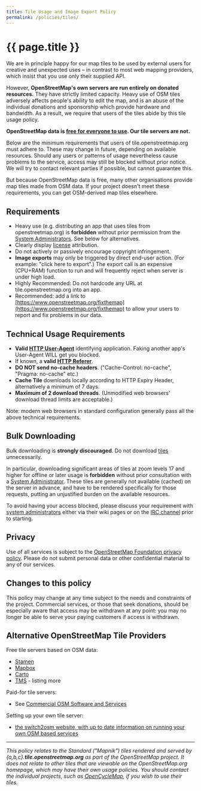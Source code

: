 ```yaml
---
title: Tile Usage and Image Export Policy
permalink: /policies/tiles/
---
```


# {{ page.title }}

We are in principle happy for our map tiles to be used by external users for creative and unexpected uses – in contrast to most web mapping providers, which insist that you use only their supplied API.

However, **OpenStreetMap's own servers are run entirely on donated resources.** They have strictly limited capacity. Heavy use of OSM tiles adversely affects people's ability to edit the map, and is an abuse of the individual donations and sponsorship which provide hardware and bandwidth. As a result, we require that users of the tiles abide by this tile usage policy.

**OpenStreetMap data is [free for everyone to use](https://wiki.openstreetmap.org/wiki/OpenStreetMap_License). Our tile servers are not.**

Below are the minimum requirements that users of tile.openstreetmap.org must adhere to. These may change in future, depending on available resources. Should any users or patterns of usage nevertheless cause problems to the service, access may still be blocked without prior notice. We will try to contact relevant parties if possible, but cannot guarantee this.

But because OpenStreetMap data is free, many other organisations provide map tiles made from OSM data. If your project doesn't meet these requirements, you can get OSM-derived map tiles elsewhere.

## Requirements

* Heavy use (e.g. distributing an app that uses tiles from openstreetmap.org) is **forbidden** without prior permission from the [System Administrators](https://wiki.openstreetmap.org/wiki/System_Administrators). See below for alternatives.
* Clearly display [license](https://wiki.openstreetmap.org/wiki/License) attribution.
* Do not actively or passively encourage copyright infringement.
* **Image exports** may only be triggered by direct end-user action. (For example: "click here to export".) The export call is an expensive (CPU+RAM) function to run and will frequently reject when server is under high load.
* Highly Recommended: Do not hardcode any URL at tile.openstreetmap.org into an app.
* Recommended: add a link to [https://www.openstreetmap.org/fixthemap](https://www.openstreetmap.org/fixthemap) to allow your users to report and fix problems in our data.

## Technical Usage Requirements

* **Valid [HTTP User-Agent](http://en.wikipedia.org/wiki/en:User_agent)** identifying application. Faking another app's User-Agent WILL get you blocked.
* If known, a **valid [HTTP Referer](http://en.wikipedia.org/wiki/en:HTTP_Referer)**.
* **DO NOT send no-cache headers**. ("Cache-Control: no-cache", "Pragma: no-cache" etc.)
* **Cache Tile** downloads locally according to HTTP Expiry Header, alternatively a minimum of 7 days.
* **Maximum of 2 download threads**. (Unmodified web browsers' download thread limits are acceptable.)

Note: modern web browsers in standard configuration generally pass all the above technical requirements.

## Bulk Downloading

Bulk downloading is **strongly discouraged**. Do not download [tiles](https://wiki.openstreetmap.org/wiki/Tiles) unnecessarily.

In particular, downloading significant areas of tiles at zoom levels 17 and higher for offline or later usage is **forbidden** without prior consultation with a [System Administrator](https://wiki.openstreetmap.org/wiki/System_Administrators). These tiles are generally not available (cached) on the server in advance, and have to be rendered specifically for those requests, putting an unjustified burden on the available resources.

To avoid having your access blocked, please discuss your requirement with [system administrators](https://wiki.openstreetmap.org/wiki/System_Administrators) either via their wiki pages or on the [IRC channel](https://wiki.openstreetmap.org/wiki/IRC) prior to starting.

## Privacy

Use of all services is subject to the [OpenStreetMap Foundation privacy policy](http://wiki.osmfoundation.org/wiki/Privacy_Policy). Please do not submit personal data or other confidential material to any of our services.

## Changes to this policy

This policy may change at any time subject to the needs and constraints of the project. Commercial services, or those that seek donations, should be especially aware that access may be withdrawn at any point: you may no longer be able to serve your paying customers if access is withdrawn.

## Alternative OpenStreetMap Tile Providers

Free tile servers based on OSM data:

* [Stamen](https://wiki.openstreetmap.org/wiki/Stamen)
* [Mapbox](https://wiki.openstreetmap.org/wiki/Mapbox)
* [Carto](https://wiki.openstreetmap.org/wiki/Carto_(Company)#Carto_tile_services)
* [TMS](https://wiki.openstreetmap.org/wiki/TMS) - listing more

Paid-for tile servers:

* See [Commercial OSM Software and Services](https://wiki.openstreetmap.org/wiki/Commercial_OSM_Software_and_Services)

Setting up your own tile server:

* [the switch2osm website, with up to date information on running your own OSM based services](http://switch2osm.org/)

------

*This policy relates to the Standard ("Mapnik") tiles rendered and served by {a,b,c}.**tile.openstreetmap.org** as part of the OpenStreetMap project. It does not relate to other tiles that are viewable on the OpenStreetMap.org homepage, which may have their own usage policies. You should contact the individual projects, such as [OpenCycleMap](https://wiki.openstreetmap.org/wiki/OpenCycleMap), if you wish to use their tiles.*
